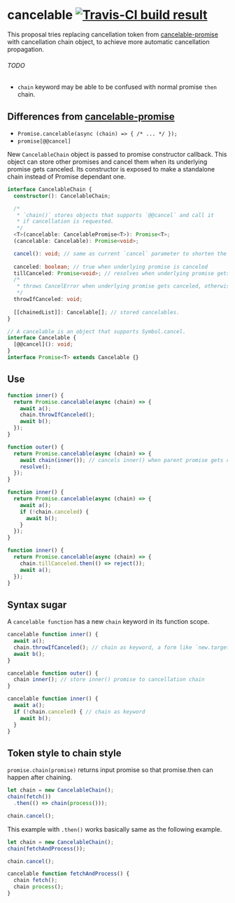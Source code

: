 # cancelable [![Travis-CI build result](https://travis-ci.org/SaschaNaz/cancelable.svg?branch=master)](https://travis-ci.org/SaschaNaz/cancelable)
This proposal tries replacing cancellation token from [cancelable-promise](https://github.com/domenic/cancelable-promise) with cancellation chain object, to achieve more automatic cancellation propagation.

###### TODO
- `chain` keyword may be able to be confused with normal promise `then` chain.

## Differences from [cancelable-promise](https://github.com/domenic/cancelable-promise)

- `Promise.cancelable(async (chain) => { /* ... */ });`
- `promise[@@cancel]`

New `CancelableChain` object is passed to promise constructor callback. This object can store other promises and cancel them when its underlying promise gets canceled. Its constructor is exposed to make a standalone chain instead of Promise dependant one.

```ts
interface CancelableChain {
  constructor(): CancelableChain;

  /*
   * `chain()` stores objects that supports `@@cancel` and call it
   * if cancellation is requested.
   */
  <T>(cancelable: CancelablePromise<T>): Promise<T>;
  (cancelable: Cancelable): Promise<void>;

  cancel(): void; // same as current `cancel` parameter to shorten the parameter list
  
  canceled: boolean; // true when underlying promise is canceled
  tillCanceled: Promise<void>; // resolves when underlying promise gets canceled
  /*
   * throws CancelError when underlying promise gets canceled, otherwise returns nothing
   */
  throwIfCanceled: void;
  
  [[chainedList]]: Cancelable[]; // stored cancelables.
}

// A cancelable is an object that supports Symbol.cancel.
interface Cancelable {
  [@@cancel](): void;
}
interface Promise<T> extends Cancelable {}
```

## Use

```js
function inner() {
  return Promise.cancelable(async (chain) => {
    await a();
    chain.throwIfCanceled();
    await b();
  });
}

function outer() {
  return Promise.cancelable(async (chain) => {
    await chain(inner()); // cancels inner() when parent promise gets canceled
    resolve();
  });
}
```

```js
function inner() {
  return Promise.cancelable(async (chain) => {
    await a();
    if (!chain.canceled) {
      await b();
    }
  });
}
```

```js
function inner() {
  return Promise.cancelable(async (chain) => {
    chain.tillCanceled.then(() => reject());
    await a();
  });
}
```

## Syntax sugar

A `cancelable function` has a new `chain` keyword in its function scope.

```js
cancelable function inner() {
  await a();
  chain.throwIfCanceled(); // chain as keyword, a form like `new.target`
  await b();
}

cancelable function outer() {
  chain inner(); // store inner() promise to cancellation chain
}
```

```js
cancelable function inner() {
  await a();
  if (!chain.canceled) { // chain as keyword
    await b();
  }
}
```

## Token style to chain style

`promise.chain(promise)` returns input promise so that promise.then can happen after chaining.

```js
let chain = new CancelableChain();
chain(fetch())
  .then(() => chain(process()));

chain.cancel();
```

This example with `.then()` works basically same as the following example.

```js
let chain = new CancelableChain();
chain(fetchAndProcess());

chain.cancel();

cancelable function fetchAndProcess() {
  chain fetch();
  chain process();
}
```
